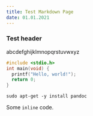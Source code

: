 ```yaml
--- 
title: Test Markdown Page
date: 01.01.2021
---
```

### Test header
abcdefghijklmnopqrstuvwxyz
```c
#include <stdio.h>
int main(void) {
  printf("Hello, world!");
  return 0;
}
```
```
sudo apt-get -y install pandoc
```
Some `inline` code.
